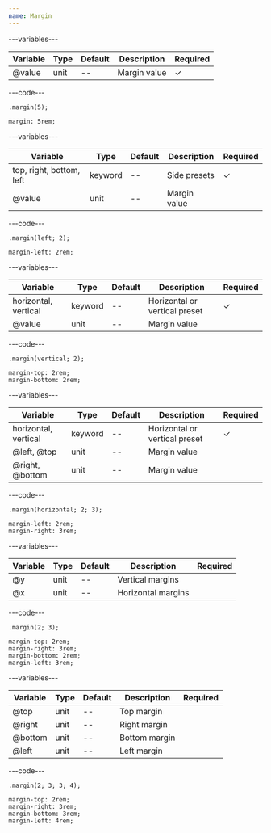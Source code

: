 ```yaml
---
name: Margin
---
```


---variables---

| Variable | Type | Default | Description  | Required |
| -------- | ---- | ------- | ------------ | -------- |
| @value   | unit | --      | Margin value | ✓ |

---code---

```less
.margin(5);
```

```less
margin: 5rem;
```

---variables---

| Variable                 | Type    | Default | Description  | Required |
| ------------------------ | ------- | ------- | ------------ | -------- |
| top, right, bottom, left | keyword | --      | Side presets | ✓ |
| @value                   | unit    | --      | Margin value |          |

---code---

```less
.margin(left; 2);
```

```less
margin-left: 2rem;
```

---variables---

| Variable             | Type    | Default | Description                   | Required |
| -------------------- | ------- | ------- | ----------------------------- | -------- |
| horizontal, vertical | keyword | --      | Horizontal or vertical preset | ✓ |
| @value               | unit    | --      | Margin value                  |          |


---code---

```less
.margin(vertical; 2);
```

```less
margin-top: 2rem;
margin-bottom: 2rem;
```

---variables---

| Variable             | Type    | Default | Description                   | Required |
| -------------------- | ------- | ------- | ----------------------------- | -------- |
| horizontal, vertical | keyword | --      | Horizontal or vertical preset | ✓ |
| @left, @top          | unit    | --      | Margin value                  |          |
| @right, @bottom      | unit    | --      | Margin value                  |          |

---code---

```less
.margin(horizontal; 2; 3);
```

```less
margin-left: 2rem;
margin-right: 3rem;
```

---variables---

| Variable | Type | Default | Description        | Required |
| -------- | ---- | ------- | ------------------ | -------- |
| @y       | unit | --      | Vertical margins   |          |
| @x       | unit | --      | Horizontal margins |          |

---code---

```less
.margin(2; 3);
```

```less
margin-top: 2rem;
margin-right: 3rem;
margin-bottom: 2rem;
margin-left: 3rem;
```

---variables---

| Variable | Type | Default | Description   | Required |
| -------- | ---- | ------- | ------------- | -------- |
| @top     | unit | --      | Top margin    |          |
| @right   | unit | --      | Right margin  |          |
| @bottom  | unit | --      | Bottom margin |          |
| @left    | unit | --      | Left margin   |          |

---code---

```less
.margin(2; 3; 3; 4);
```

```less
margin-top: 2rem;
margin-right: 3rem;
margin-bottom: 3rem;
margin-left: 4rem;
```